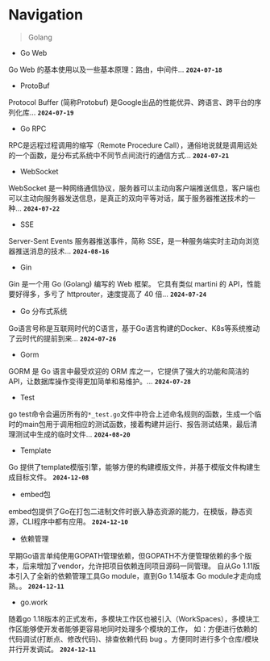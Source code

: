# Navigation

> Golang


- Go Web

Go Web 的基本使用以及一些基本原理：路由，中间件...
**`2024-07-18`**

- ProtoBuf

Protocol Buffer (简称Protobuf) 是Google出品的性能优异、跨语言、跨平台的序列化库...
**`2024-07-19`**

- Go RPC

RPC是远程过程调用的缩写（Remote Procedure Call），通俗地说就是调用远处的一个函数，是分布式系统中不同节点间流行的通信方式...
**`2024-07-21`**

- WebSocket

WebSocket 是一种网络通信协议，服务器可以主动向客户端推送信息，客户端也可以主动向服务器发送信息，是真正的双向平等对话，属于服务器推送技术的一种...
**`2024-07-22`**

- SSE

Server-Sent Events 服务器推送事件，简称 SSE，是一种服务端实时主动向浏览器推送消息的技术...
**`2024-08-16`**

- Gin

Gin 是一个用 Go (Golang) 编写的 Web 框架。 它具有类似 martini 的 API，性能要好得多，多亏了 httprouter，速度提高了 40 倍...
**`2024-07-24`**

- Go 分布式系统

Go语言号称是互联网时代的C语言，基于Go语言构建的Docker、K8s等系统推动了云时代的提前到来...
**`2024-07-26`**

- Gorm

GORM 是 Go 语言中最受欢迎的 ORM 库之一，它提供了强大的功能和简洁的 API，让数据库操作变得更加简单和易维护。...
**`2024-07-28`**

- Test

go test命令会遍历所有的`*_test.go`文件中符合上述命名规则的函数，生成一个临时的main包用于调用相应的测试函数，接着构建并运行、报告测试结果，最后清理测试中生成的临时文件...
**`2024-08-20`**

- Template

Go 提供了template模版引擎，能够方便的构建模版文件，并基于模版文件构建生成目标文件。
**`2024-12-08`**

- embed包

embed包提供了Go在打包二进制文件时嵌入静态资源的能力，在模版，静态资源，CLI程序中都有应用。
**`2024-12-10`**

- 依赖管理

早期Go语言单纯使用GOPATH管理依赖，但GOPATH不方便管理依赖的多个版本，后来增加了vendor，允许把项目依赖连同项目源码一同管理。 自从Go 1.11版本引入了全新的依赖管理工具Go module，直到Go 1.14版本 Go module才走向成熟。。
**`2024-12-11`**

- go.work

随着go 1.18版本的正式发布，多模块工作区也被引入（WorkSpaces），多模块工作区能够使开发者能够更容易地同时处理多个模块的工作， 如：方便进行依赖的代码调试(打断点、修改代码)、排查依赖代码 bug 。方便同时进行多个仓库/模块并行开发调试。
**`2024-12-11`**